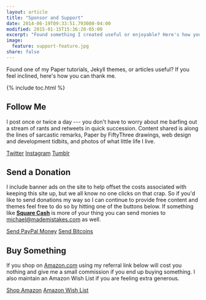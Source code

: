```yaml
---
layout: article
title: "Sponsor and Support"
date: 2014-06-19T09:33:51.793000-04:00
modified: 2015-01-15T15:36:20-05:00
excerpt: "Found something I created useful or enjoyable? Here's how you can show your gratitude."
image:
  feature: support-feature.jpg
share: false
---
```


Found one of my Paper tutorials, Jekyll themes, or articles useful? If you feel inclined, here's how you can thank me.

{% include toc.html %}

## Follow Me

I post once or twice a day --- you don't have to worry about me barfing out a stream of rants and retweets in quick succession. Content shared is along the lines of sarcastic remarks, Paper by FiftyThree drawings, web design and development tidbits, and photos of what little life I live.

<div class="inline">
  <a href="http://twitter.com/mmistakes" onclick="ga('send', 'event', 'link', 'click', 'Twitter follow');" class="btn-social twitter"><i class="fa fa-twitter" aria-hidden="true"></i> Twitter</a>
  <a href="http://instagram.com/mmistakes" onclick="ga('send', 'event', 'link', 'click', 'Instagram follow');" class="btn-social instagram"><i class="fa fa-instagram" aria-hidden="true"></i> Instagram</a>
  <a href="http://mademistakes.tumblr.com" onclick="ga('send', 'event', 'link', 'click', 'Tumblr follow');" class="btn-social tumblr"><i class="fa fa-tumblr" aria-hidden="true"></i> Tumblr</a>
</div>

## Send a Donation

I include banner ads on the site to help offset the costs associated with keeping this site up, but we all know no one clicks on that crap. So if you'd like to send donations my way so I can continue to provide free content and themes feel free to do so by hitting one of the buttons below. If something like [**Square Cash**](https://square.com/cash) is more of your thing you can send monies to <michael@mademistakes.com> as well.

<div class="inline">
  <a href="https://www.paypal.com/cgi-bin/webscr?cmd=_s-xclick&hosted_button_id=M6U4FS8Y794X4" onclick="ga('send', 'event', 'link', 'click', 'Send Cash');" class="btn"><i class="fa fa-paypal"></i>Send PayPal Money</a>
  <a href="https://coinbase.com/checkouts/0a71043d672fbedccb0ce98e139a8a17" onclick="ga('send', 'event', 'link', 'click', 'Send Bitcoins');" class="btn"><i class="fa fa-bitcoin"></i> Send Bitcoins</a>
</div>

## Buy Something

If you shop on [Amazon.com](http://www.amazon.com/?_encoding=UTF8&camp=1789&creative=390957&linkCode=ur2&tag=mademist-20&linkId=P557QDXPWEYIZTDS) using my referral link below will cost you nothing and give me a small commission if you end up buying something. I also maintain an Amazon Wish List if you are feeling extra generous.

<div class="inline">
  <a href="http://www.amazon.com/?_encoding=UTF8&camp=1789&creative=390957&linkCode=ur2&tag=mademist-20&linkId=P557QDXPWEYIZTDS" onclick="ga('send', 'event', 'link', 'click', 'Shop Amazon');" class="btn">Shop Amazon</a>
  <a href="http://amzn.com/w/1K58RT2NS0SDP" onclick="ga('send', 'event', 'link', 'click', 'Amazon Wish List');" class="btn"><i class="fa fa-gift"></i> Amazon Wish List</a>
</div>
